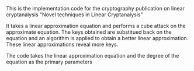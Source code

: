 This is the implementation code for the cryptography publication on linear cryptanalysis "Novel techniques in Linear Cryptanalysis" 

It takes a linear approximation equation and performs a cube attack on the approximate equation.
The keys obtained are substitued back on the equation and an algorithm is applied to obtain a better linear approximation.
These linear approximations reveal more keys.

The code takes the linear approximation equation and the degree of the equation as the primary parameters 
